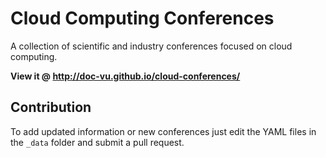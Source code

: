 # Cloud Computing Conferences
A collection of scientific and industry conferences focused on cloud computing.  

__View it @ http://doc-vu.github.io/cloud-conferences/__

## Contribution

To add updated information or new conferences just edit the YAML files in the `_data` folder and submit a pull request.

